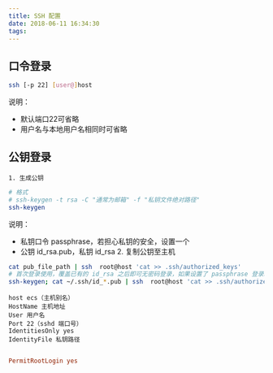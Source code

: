 ```yaml
---
title: SSH 配置
date: 2018-06-11 16:34:30
tags:
---
```


<!-- more -->

## 口令登录

```sh
ssh [-p 22] [user@]host
```

说明：
- 默认端口22可省略
- 用户名与本地用户名相同时可省略

## 公钥登录

    1. 生成公钥

```sh
# 格式 
# ssh-keygen -t rsa -C "通常为邮箱" -f "私钥文件绝对路径"
ssh-keygen
```

说明：
- 私钥口令 passphrase，若担心私钥的安全，设置一个
- 公钥 id_rsa.pub，私钥 id_rsa
    2. 复制公钥至主机
    
```sh
cat pub_file_path | ssh  root@host 'cat >> .ssh/authorized_keys'
# 首次登录使用，覆盖已有的 id_rsa 之后即可无密码登录，如果设置了 passphrase 登录时需要输入 passphrase
ssh-keygen; cat ~/.ssh/id_*.pub | ssh  root@host 'cat >> .ssh/authorized_keys'; ssh user@host
```

```config
host ecs（主机别名）
HostName 主机地址
User 用户名
Port 22（sshd 端口号）
IdentitiesOnly yes
IdentityFile 私钥路径
```

```conf

PermitRootLogin yes
```
